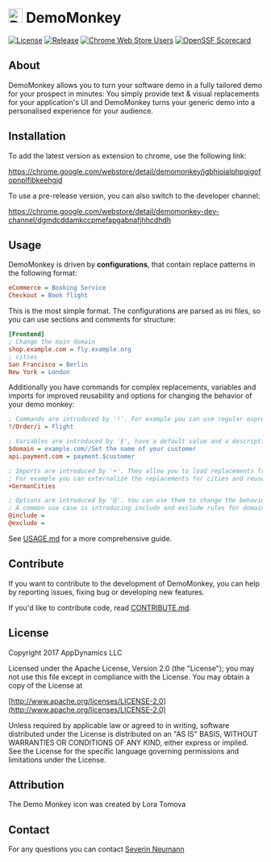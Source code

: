 # <img src="icons/monkey.png" alt="DemoMonkey Icon" width="28" height=""> DemoMonkey

[![License](https://img.shields.io/github/license/svrnm/DemoMonkey)](LICENSE)
[![Release](https://img.shields.io/github/v/release/svrnm/DemoMonkey?sort=semver)](https://github.com/svrnm/DemoMonkey/releases)
[![Chrome Web Store Users](https://img.shields.io/chrome-web-store/users/jgbhioialphpgjgofopnplfibkeehgjd)](https://bit.ly/demomonkey)
[![OpenSSF Scorecard](https://api.scorecard.dev/projects/github.com/svrnm/DemoMonkey/badge)](https://scorecard.dev/viewer/?uri=github.com/svrnm/DemoMonkey)

## About

DemoMonkey allows you to turn your software demo in a fully tailored demo for your prospect in minutes:
You simply provide text & visual replacements for your application's UI and DemoMonkey turns your generic
demo into a personalised experience for your audience.

## Installation

To add the latest version as extension to chrome, use the following link:

<https://chrome.google.com/webstore/detail/demomonkey/jgbhioialphpgjgofopnplfibkeehgjd>

To use a pre-release version, you can also switch to the developer channel:

<https://chrome.google.com/webstore/detail/demomonkey-dev-channel/dgmdcddamkccpmefapgabnafjhhcdhdh>

## Usage

DemoMonkey is driven by **configurations**, that contain replace patterns in the following format:

```ini
eCommerce = Booking Service
Checkout = Book flight
```

This is the most simple format. The configurations are parsed as ini files, so you can use sections and comments for structure:

```ini
[Frontend]
; Change the main domain
shop.example.com = fly.example.org
; cities
San Francisco = Berlin
New York = London
```

Additionally you have commands for complex replacements, variables and imports for improved reusability and options for
changing the behavior of your demo monkey:

```ini
; Commands are introduced by '!'. For example you can use regular expressions:
!/Order/i = Flight

; Variables are introduced by '$', have a default value and a description
$domain = example.com//Set the name of your customer
api.payment.com = payment.$customer

; Imports are introduced by '+'. They allow you to load replacements from other configurations.
; For example you can externalize the replacements for cities and reuse it over and over again.
+GermanCities

; Options are introduced by '@'. You can use them to change the behavior of tampermonkey.
; A common use case is introducing include and exclude rules for domains:
@include =
@exclude =
```

See [USAGE.md](USAGE.md) for a more comprehensive guide.

## Contribute

If you want to contribute to the development of DemoMonkey, you can help by reporting issues, fixing bug or developing
new features.

If you'd like to contribute code, read [CONTRIBUTE.md](CONTRIBUTE.md).

## License

Copyright 2017 AppDynamics LLC

Licensed under the Apache License, Version 2.0 (the "License"); you may not use this file except in compliance with the License.
You may obtain a copy of the License at

[http://www.apache.org/licenses/LICENSE-2.0](http://www.apache.org/licenses/LICENSE-2.0)

Unless required by applicable law or agreed to in writing, software distributed under the License is distributed on an
"AS IS" BASIS, WITHOUT WARRANTIES OR CONDITIONS OF ANY KIND, either express or implied.
See the License for the specific language governing permissions and limitations under the License.

## Attribution

The Demo Monkey icon was created by Lora Tomova

## Contact

For any questions you can contact [Severin Neumann](https://github.com/svrnm)
